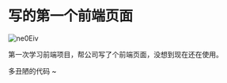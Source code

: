 # 写的第一个前端页面


![ne0Eiv](http://ipic-typora-samzong.oss-cn-qingdao.aliyuncs.com//uPic/ne0Eiv.png)


第一次学习前端项目，帮公司写了个前端页面，没想到现在还在使用。

多丑陋的代码 ~
